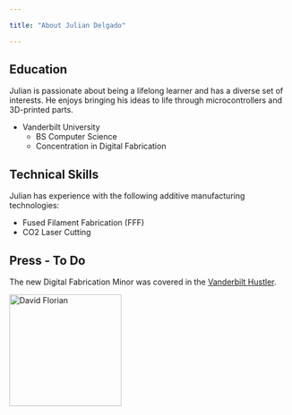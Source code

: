 ```yaml
---

title: "About Julian Delgado"

---
```


## Education

Julian is passionate about being a lifelong learner and has a diverse set of interests. He enjoys bringing his ideas to life through microcontrollers and 3D-printed parts.

* Vanderbilt University
  * BS Computer Science
  * Concentration in Digital Fabrication

## Technical Skills

Julian has experience with the following additive manufacturing technologies:

* Fused Filament Fabrication (FFF)
* CO2 Laser Cutting

## Press - To Do

The new Digital Fabrication Minor was covered in the [Vanderbilt Hustler](https://vanderbilthustler.com/2022/11/09/digital-fabrication-minor-introduced-for-2022-23-academic-year/).

<img src="/assets/img/David_Headshot_web2.jpg" alt="David Florian" style="width:200px;"/>
